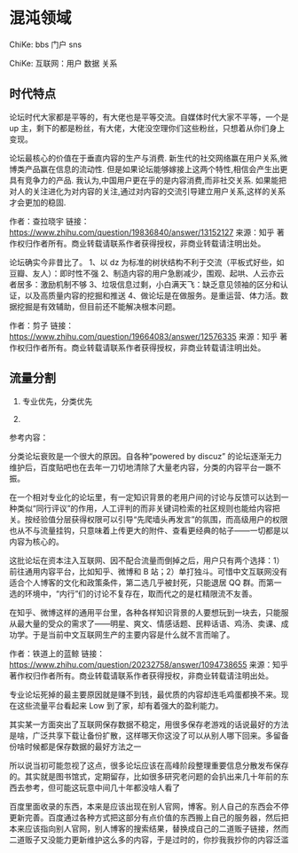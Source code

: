 # 混沌领域

ChiKe:
bbs 门户 sns

ChiKe:
互联网：用户 数据 关系

## 时代特点

论坛时代大家都是平等的，有大佬也是平等交流。自媒体时代大家不平等，一个是 up 主，剩下的都是粉丝，有大佬，大佬没空理你们这些粉丝，只想着从你们身上变现。

论坛最核心的价值在于垂直内容的生产与消费.
新生代的社交网络赢在用户关系,微博类产品赢在信息的流动性.
但是如果论坛能够嫁接上这两个特性,相信会产生出更具有竞争力的产品.
我认为,中国用户更在乎的是内容消费,而非社交关系.
如果能把对人的关注进化为对内容的关注,通过对内容的交流引导建立用户关系,这样的关系才会更加的稳固.

作者：查拉晓宇
链接：https://www.zhihu.com/question/19836840/answer/13152127
来源：知乎
著作权归作者所有。商业转载请联系作者获得授权，非商业转载请注明出处。

论坛确实今非昔比了。
1、以 dz 为标准的树状结构不利于交流（平板式好些，如豆瓣、友人）：即时性不强
2、制造内容的用户急剧减少，围观、起哄、人云亦云者居多：激励机制不够
3、垃圾信息过剩，小白满天飞：缺乏意见领袖的区分和认证，以及高质量内容的挖掘和推送
4、做论坛是在做服务。是重运营、体力活。数据挖掘是有效辅助，但目前还不能解决根本问题。

作者：剪子
链接：https://www.zhihu.com/question/19664083/answer/12576335
来源：知乎
著作权归作者所有。商业转载请联系作者获得授权，非商业转载请注明出处。

## 流量分割

1. 专业优先，分类优先

2.

参考内容：

分类论坛衰败是一个很大的原因。自各种“powered by discuz” 的论坛逐渐无力维护后，百度贴吧也在去年一刀切地清除了大量老内容，分类的内容平台一蹶不振。

在一个相对专业化的论坛里，有一定知识背景的老用户间的讨论与反馈可以达到一种类似“同行评议”的作用，人工评判的而非关键词检索的社区规则也能给内容把关。按经验值分层获得权限可以引导“先爬墙头再发言”的氛围，而高级用户的权限也从不与流量挂钩，只意味着上传更大的附件、查看更经典的帖子——一切都是以内容为核心的。

这批论坛在资本注入互联网、因不配合流量而倒掉之后，用户只有两个选择：1）前往通用内容平台，比如知乎、微博和 B 站；2）单打独斗。可惜中文互联网没有适合个人博客的文化和政策条件，第二选几乎被封死，只能退居 QQ 群。而第一选的环境中，“内行”们的讨论不复存在，取而代之的是杠精限流不友善。

在知乎、微博这样的通用平台里，各种各样知识背景的人要想玩到一块去，只能服从最大量的受众的需求了——明星、爽文、情感话题、民粹话语、鸡汤、卖课、成功学。于是当前中文互联网生产的主要内容是什么就不言而喻了。

作者：铁道上的蓝鲸
链接：https://www.zhihu.com/question/20232758/answer/1094738655
来源：知乎
著作权归作者所有。商业转载请联系作者获得授权，非商业转载请注明出处。

专业论坛死掉的最主要原因就是赚不到钱，最优质的内容却连毛鸡蛋都换不来。现在这些流量平台看起来 Low 到了家，却有着强大的盈利能力。

其实某一方面突出了互联网保存数据不稳定，用很多保存老游戏的话说最好的方法是啥，广泛共享下载让备份扩散，这样哪天你这没了可以从别人哪下回来。多留备份啥时候都是保存数据的最好方法之一

所以说当初可能忽视了这点，很多论坛应该在高峰阶段整理重要信息分散发布保存的。其实就是图书馆式，定期留存，比如很多研究老问题的会扒出来几十年前的东西去参考，但可能这玩意中间几十年都没啥人看了

百度里面收录的东西，本来是应该出现在别人官网，博客。别人自己的东西会不停更新完善。百度通过各种方式把这部分有点价值的东西搬上自己的服务器，然后把本来应该指向别人官网，别人博客的搜索结果，替换成自己的二道贩子链接，然而二道贩子又没能力更新维护这么多的内容，于是过时的，你抄我我抄你的内容泛滥

